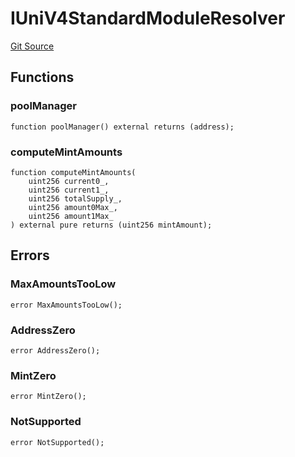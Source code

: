 # IUniV4StandardModuleResolver
[Git Source](https://github.com/ArrakisFinance/arrakis-modular/arrakis-modular/blob/main/src/interfaces/IUniV4StandardModuleResolver.sol)


## Functions
### poolManager


```solidity
function poolManager() external returns (address);
```

### computeMintAmounts


```solidity
function computeMintAmounts(
    uint256 current0_,
    uint256 current1_,
    uint256 totalSupply_,
    uint256 amount0Max_,
    uint256 amount1Max_
) external pure returns (uint256 mintAmount);
```

## Errors
### MaxAmountsTooLow

```solidity
error MaxAmountsTooLow();
```

### AddressZero

```solidity
error AddressZero();
```

### MintZero

```solidity
error MintZero();
```

### NotSupported

```solidity
error NotSupported();
```

